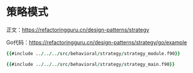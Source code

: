 # 策略模式

正文：https://refactoringguru.cn/design-patterns/strategy

Go代码：https://refactoringguru.cn/design-patterns/strategy/go/example

```fortran
{{#include ../../../src/behavioral/strategy/strategy_module.f90}}
```

```fortran
{{#include ../../../src/behavioral/strategy/strategy_main.f90}}
```